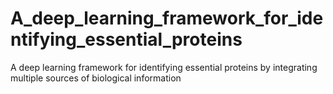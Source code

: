 # A_deep_learning_framework_for_identifying_essential_proteins
A deep learning framework for identifying essential proteins by integrating multiple sources of biological information 
